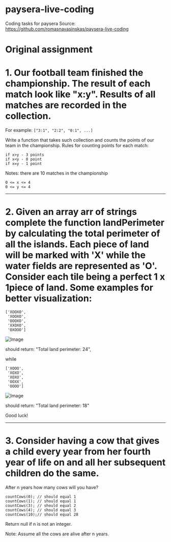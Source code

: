 # paysera-live-coding
Coding tasks for paysera 
Source: https://github.com/romasnavasinskas/paysera-live-coding
# Original assignment
# 1. Our football team finished the championship. The result of each match look like "x:y". Results of all matches are recorded in the collection.

For example: `["3:1", "2:2", "0:1", ...]`

Write a function that takes such collection and counts the points of our team in the championship. Rules for counting points for each match:

```
if x>y - 3 points
if x<y - 0 point
if x=y - 1 point
```

Notes: there are 10 matches in the championship
```
0 <= x <= 4
0 <= y <= 4
```


---


# 2. Given an array arr of strings complete the function landPerimeter by calculating the total perimeter of all the islands. Each piece of land will be marked with 'X' while the water fields are represented as 'O'. Consider each tile being a perfect 1 x 1piece of land. Some examples for better visualization:

```
['XOOXO',
 'XOOXO',
 'OOOXO',
 'XXOXO',
 'OXOOO']
``` 

![Image](https://i.snag.gy/ZOQYs2.jpg)

should return: "Total land perimeter: 24", 

while

```
['XOOO',
 'XOXO',
 'XOXO',
 'OOXX',
 'OOOO']
```

![Image](https://i.snag.gy/Kv9BEz.jpg)

should return: "Total land perimeter: 18"

Good luck!


---


# 3. Consider having a cow that gives a child every year from her fourth year of life on and all her subsequent children do the same.

After n years how many cows will you have?

```
countCows(0); // should equal 1
countCows(1); // should equal 1
countCows(3); // should equal 2
countCows(4); // should equal 3
countCows(10);// should equal 28
```
Return null if n is not an integer.

Note: Assume all the cows are alive after n years.
